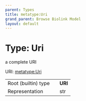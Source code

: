 ```yaml
---
parent: Types
title: metatype:Uri
grand_parent: Browse Biolink Model
layout: default
---
```


# Type: Uri


a complete URI

URI: [metatype:Uri](https://biolink.github.io/biolinkml/docs/types/Uri)

|  |  |  |
| --- | --- | --- |
| Root (builtin) type | | **URI** |
| Representation | | str |
